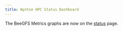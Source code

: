 ```yaml
---
title: Wynton HPC Status Dashboard
---
```


The BeeGFS Metrics graphs are now on the <a href="index.html">status</a> page.
